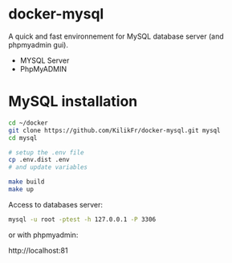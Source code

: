 docker-mysql
============

A quick and fast environnement for MySQL database server (and phpmyadmin gui).

- MYSQL Server
- PhpMyADMIN

MySQL installation
==================

```sh
cd ~/docker
git clone https://github.com/KilikFr/docker-mysql.git mysql
cd mysql

# setup the .env file
cp .env.dist .env
# and update variables

make build
make up
```

Access to databases server:

```sh
mysql -u root -ptest -h 127.0.0.1 -P 3306
```

or with phpmyadmin:

http://localhost:81
